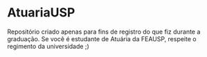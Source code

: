 # AtuariaUSP
Repositório criado apenas para fins de registro do que fiz durante a graduação. Se você é estudante de Atuária da FEAUSP, respeite o regimento da universidade ;)
